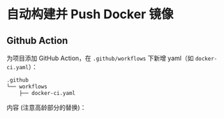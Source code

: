 # 自动构建并 Push Docker 镜像

## Github Action

为项目添加 GitHub Action，在 `.github/workflows` 下新增 yaml（如 `docker-ci.yaml`）：

```txt
.github
└── workflows
    ├── docker-ci.yaml
```

内容 (注意高龄部分的替换)：

<FileBlock file="github-action/docker-ci.yaml" showLineNumbers showFileName />
